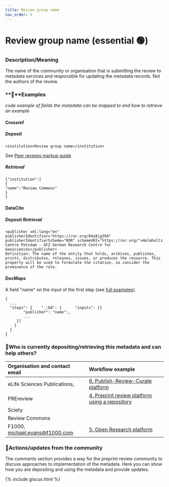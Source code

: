 ```yaml
---
title: Review group name
nav_order: 5
---
```


# Review group name (essential 🟢)

### Description/Meaning

The name of the community or organisation that is submitting the review to metadata services and responsible for updating the metadata records. Not the authors of the review.

### **🤖**Examples

*code example of fields the metadata can be mapped to and how to retrieve an example*

#### Crossref

##### **Deposit**

```
<institution>Review group name</institution>
```

See [Peer reviews markup guide](https://www.crossref.org/documentation/schema-library/markup-guide-record-types/peer-reviews/#00077)

##### **Retrieval**

```
{"institution":[
{
"name":"Review Commons"
}
]
```

#### DataCite

##### **Deposit** **Retrieval**

```
<publisher xml:lang="en" publisherIdentifier="https://ror.org/04z8jg394" publisherIdentifierScheme="ROR" schemeURI="https://ror.org/">Helmholtz Centre Potsdam - GFZ German Research Centre for Geosciences</publisher>
Definition: The name of the entity that holds, archives, publishes, prints, distributes, releases, issues, or produces the resource. This property will be used to formulate the citation, so consider the prominence of the role. 
```

#### DocMaps

A field "name" on the input of the first step (see [full examples](https://data-hub-api.elifesciences.org/enhanced-preprints/docmaps/v2/by-publisher/elife/get-by-manuscript-id?manuscript_id=86824)).

```
{
  ...
  "steps": {    "_:b0": {      "inputs": [{
        "publisher": "name":,
        ...
     }]
    }
  }
}
```

### 🙏Who is currently depositing/retrieving this metadata and can help others? 

| Organisation and contact email | Workflow example |
| :---- | :---- |
| eLife Sciences Publications, | [6\. Publish-Review-Curate platform](https://osf.io/preprints/metaarxiv/yu4sm_v1) |
| PREreview | [4\. Preprint review platform using a repository](https://osf.io/preprints/metaarxiv/yu4sm_v1) |
| Sciety |  |
| Review Commons |  |
| F1000, michael.evans@f1000.com | [5\. Open Research platform](https://osf.io/preprints/metaarxiv/yu4sm_v1) |

### 💪Actions/updates from the community 

The comments section provides a way for the preprint review community to discuss approaches to implementation of the metadata. Here you can show how you are depositing and using the metadata and provide updates.

{% include giscus.html %}